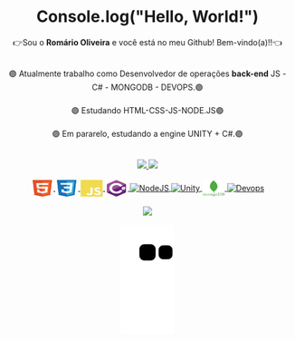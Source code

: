 <h1 align="center">Console.log("Hello, World!")</h1> 
<div style="display: inline_block;" align="center">
  👉Sou o <strong>Romário Oliveira</strong> e você está no meu Github! Bem-vindo(a)!!👈 <br><br>

🟣 Atualmente trabalho como Desenvolvedor de operações <strong>back-end</strong> JS - C# - MONGODB - DEVOPS.🟣<br><br>
🟣 Estudando HTML-CSS-JS-NODE.JS🟣<br><br>
🟣 Em pararelo, estudando a engine UNITY + C#.🟣<br><br>
<!--🟣 Minha cor favorita é a cor <strong><span style="color:purple;">roxa</span></strong>, logo, você verá um toque de <strong>roxo</strong> em todos os meus projetos.🟣<br><br>-->
</div>


<!-- <div align="right"><p> <img src="https://projectpokemon.org/images/normal-sprite/gengar.gif"></img></div> -->

<div align="center">
  <a href="https://github.com/romeoliveirasantos">
  <img height="180em" src="https://github-readme-stats.vercel.app/api?username=romeoliveirasantos&show_icons=true&theme=midnight-purple&include_all_commits=true&count_private=true"/>
  <img height="180em" src="https://github-readme-stats.vercel.app/api/top-langs/?username=romeoliveirasantos&layout=compact&langs_count=7&theme=midnight-purple"/>
</div>

<div style="display: inline_block" align="center"><br>
  
 <img align="center" alt="HTML" height="30" width="40" src="https://raw.githubusercontent.com/devicons/devicon/master/icons/html5/html5-original.svg">
  <img align="center" alt="CSS" height="30" width="40" src="https://raw.githubusercontent.com/devicons/devicon/master/icons/css3/css3-original.svg">
  <img align="center" alt="JS" height="30" width="40" src="https://raw.githubusercontent.com/devicons/devicon/master/icons/javascript/javascript-plain.svg">
  <img align="center" alt="C#" height="30" width="40" src="https://raw.githubusercontent.com/devicons/devicon/master/icons/csharp/csharp-original.svg">
<!--   <img align="center" alt="TS" height="30" width="40" src="https://raw.githubusercontent.com/devicons/devicon/master/icons/typescript/typescript-plain.svg"> -->
<!--   <img align="center" alt="React" height="30" width="40" src="https://raw.githubusercontent.com/devicons/devicon/master/icons/react/react-original.svg"> -->
  <img align="center" alt="NodeJS" height="30" width="40" src="https://cdn.jsdelivr.net/gh/devicons/devicon/icons/nodejs/nodejs-original.svg">
<!--   <img align="center" alt="TailwindCSS" height="30" width="40" src="https://cdn.jsdelivr.net/gh/devicons/devicon/icons/tailwindcss/tailwindcss-plain.svg">  -->
  <img align="center" alt="Unity" height="30" width="40" src="https://cdn.jsdelivr.net/gh/devicons/devicon/icons/unity/unity-original.svg">
  <img align="center" alt="MongoDB" height="30" width="40" src="https://raw.githubusercontent.com/devicons/devicon/master/icons/mongodb/mongodb-plain-wordmark.svg">
  <img align="center" alt="Devops" height="30" width="40" src="https://cdn.iconscout.com/icon/free/png-512/free-azure-devops-3628645-3029870.png?f=avif&w=256">
</div>
  <br>
 
<div align="center"> 
  <a href="https://www.linkedin.com/in/romário-oliveira-b9022a1b7" target="_blank"><img src="https://img.shields.io/badge/-LinkedIn-%230077B5?style=for-the-badge&logo=linkedin&logoColor=white" target="_blank"></a> 
  

  ![Snake animation](https://github.com/romeoliveirasantos/romeoliveirasantos/blob/output/github-contribution-grid-snake.svg)
 
</div>

